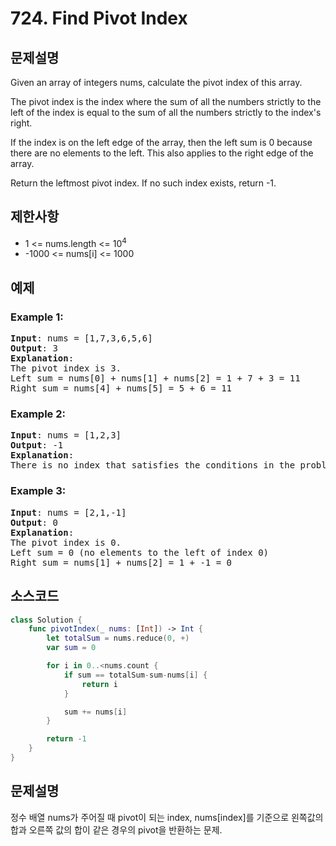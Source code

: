 # 724. Find Pivot Index
## 문제설명
Given an array of integers nums, calculate the pivot index of this array.

The pivot index is the index where the sum of all the numbers strictly to the left of the index is equal to the sum of all the numbers strictly to the index's right.

If the index is on the left edge of the array, then the left sum is 0 because there are no elements to the left. This also applies to the right edge of the array.

Return the leftmost pivot index. If no such index exists, return -1.

## 제한사항
- 1 <= nums.length <= 10<sup>4</sup>
- -1000 <= nums[i] <= 1000

## 예제
### Example 1:
<pre>
<b>Input</b>: nums = [1,7,3,6,5,6]
<b>Output</b>: 3
<b>Explanation</b>: 
The pivot index is 3.
Left sum = nums[0] + nums[1] + nums[2] = 1 + 7 + 3 = 11
Right sum = nums[4] + nums[5] = 5 + 6 = 11
</pre>

### Example 2:
<pre>
<b>Input</b>: nums = [1,2,3]
<b>Output</b>: -1
<b>Explanation</b>: 
There is no index that satisfies the conditions in the problem statement.
</pre>

### Example 3:
<pre>
<b>Input</b>: nums = [2,1,-1]
<b>Output</b>: 0
<b>Explanation</b>: 
The pivot index is 0.
Left sum = 0 (no elements to the left of index 0)
Right sum = nums[1] + nums[2] = 1 + -1 = 0
</pre>


## 소스코드
```Swift
class Solution {
    func pivotIndex(_ nums: [Int]) -> Int {
        let totalSum = nums.reduce(0, +)
        var sum = 0

        for i in 0..<nums.count {
            if sum == totalSum-sum-nums[i] {
                return i
            }

            sum += nums[i]
        }

        return -1
    }
}
```

## 문제설명
정수 배열 nums가 주어질 때 pivot이 되는 index, nums[index]를 기준으로 왼쪽값의 합과 오른쪽 값의 합이 같은 경우의 pivot을 반환하는 문제.